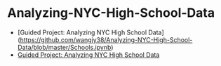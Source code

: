 # Analyzing-NYC-High-School-Data
- [Guided Project: Analyzing NYC High School Data]
(https://github.com/wangjy38/Analyzing-NYC-High-School-Data/blob/master/Schools.ipynb)
- [Guided Project: Analyzing NYC High School Data](https://github.com/dataquestio/solutions/blob/master/Mission217Solutions.ipynb)
